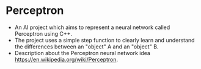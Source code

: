 # Perceptron

* An AI project which aims to represent a neural network called Perceptron using C++.
* The project uses a simple step function to clearly learn and understand the differences between an "object" A and an "object" B.
* Description about the Perceptron neural network idea https://en.wikipedia.org/wiki/Perceptron.
